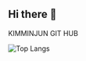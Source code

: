 ## Hi there 👋
KIMMINJUN GIT HUB

![Top Langs](https://github-readme-stats.vercel.app/api/top-langs/?username=itsminjunkim&layout=compact)
<!--
**itsminjunkim/itsminjunkim** is a ✨ _special_ ✨ repository because its `README.md` (this file) appears on your GitHub profile.

Here are some ideas to get you started:

- 🔭 I’m currently working on ...
- 🌱 I’m currently learning ...
- 👯 I’m looking to collaborate on ...
- 🤔 I’m looking for help with ...
- 💬 Ask me about ...
- 📫 How to reach me: ...
- 😄 Pronouns: ...
- ⚡ Fun fact: ...
-->

